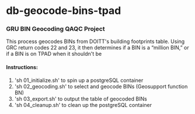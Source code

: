 <h1>db-geocode-bins-tpad</h1>
<h3>GRU BIN Geocoding QAQC Project</h3>
<p>This process geocodes BINs from DOITT's building footprints table. Using GRC return codes 22 and 23, it then determines if a BIN is a &ldquo;million BIN,&rdquo; or if a BIN is on TPAD when it shouldn't be</p>

<h4>Instructions:</h4>
<ol>
<li>'sh 01_initialize.sh' to spin up a postgreSQL container</li>
<li>'sh 02_geocoding.sh' to select and geocode BINs (Geosupport function BN)</li>
<li>'sh 03_export.sh' to output the table of geocoded BINs</li>
<li>'sh 04_cleanup.sh' to clean up the postgreSQL container</li>
</ol>
